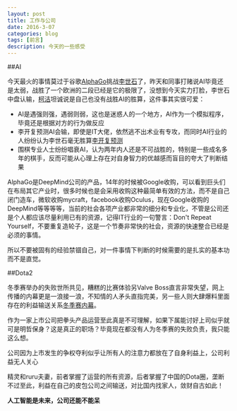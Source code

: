 ```yaml
---
layout: post
title: 工作与公司
date: 2016-3-07
categories: blog
tags: [前言]
description: 今天的一些感受
---
```


##AI

今天最火的事情莫过于谷歌[AlphaGo](http://baike.baidu.com/item/%E9%98%BF%E5%B0%94%E6%B3%95%E5%9B%B4%E6%A3%8B?fromtitle=AlphaGo&fromid=19315265&type=syn)挑战[李世石](http://baike.baidu.com/view/165039.htm)了，昨天和同事打赌说AI毕竟还是太弱，战胜了一个欧洲的二段已经是它的极限了，没想到今天实力打脸，李世石中盘认输，[柯洁](http://baike.baidu.com/link?url=hh3lQIIQPDqMz_0qP9IF8Lq64lMIxari_Abuzyj1Zeb1_ci2s-8ccIBMQ8th_XdTf82ywH70dobYSGtmy3Dsva)坦诚说是自己也没有战胜AI的胜算，这件事其实很可爱：

* AI是遇强则强，遇弱则弱，这也是迷惑人的一个地方，AI作为一个模拟程序，毕竟还是根据对方的行为做反应
* 李开复预测AI会输，即使是IT大佬，依然逃不出术业有专攻，而同时AI行业的人纷纷认为李世石毫无胜算[李开复预测](http://tech.qq.com/a/20160309/035230.htm)
* 围棋专业人士纷纷唱衰AI，认为两年内人还是不可战胜的，特别是一些成名多年的棋手，反而可能从心理上存在对自身智力的优越感而盲目的夸大了判断结果

AlphaGo是DeepMind公司的产品，14年的时候被Google收购，可以看到巨头们在布局其它产业时，很多时候也是会采用收购这种最简单有效的方法，而不是自己闭门造车，微软收购mycraft，facebook收购Oculus，现在Google收购的DeepMind等等等等，当前的社会各项产业都非常的细分和专业化，不管是公司还是个人都应该尽量利用已有的资源，记得IT行业的一句警言：Don't Repeat Yourself，不要重复造轮子，这是一个节奏非常快的社会，资源的快速整合已经是必须的事情。

所以不要被固有的经验禁锢自己，对一件事情下判断的时候需要的是扎实的基本功而不是直觉。

##Dota2

冬季赛举办的失败世所共见，糟糕的比赛体验另Valve Boss直言非常失望，网上传播的内幕更是一浪接一浪，不知情的人矛头直指完美，另一些人则大肆爆料里面存在的利益输送关系[冬季赛内幕](https://www.zhihu.com/question/41175250)。

作为一家上市公司把拳头产品运营至此真是不可理解，如果下属能讨好上司似乎就可是明哲保身？这是真正的职场？毕竟现在都没有人为冬季赛的失败负责，我只能这么想。

公司因为上市发生的争权夺利似乎让所有人的注意力都放在了自身利益上，公司利益无人关心

精灵和ruru夫妻，前者掌握了运营的所有资源，后者掌握了中国的Dota圈，垄断不过至此，利益在自己的皮包公司之间输送，对比国内找家人，敛财自古如此！

**人工智能是未来，公司还能不能呆**











